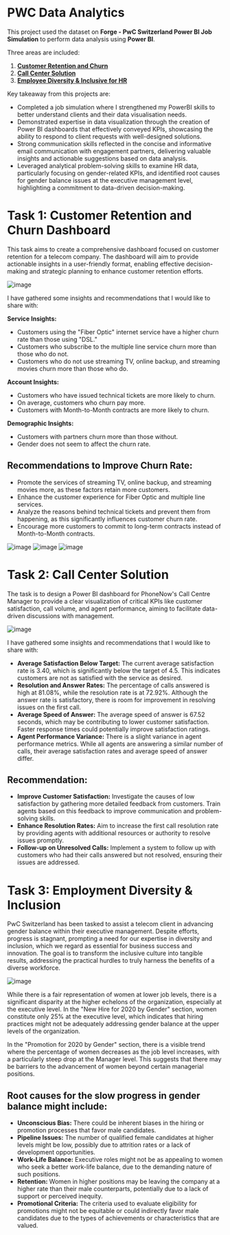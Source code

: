 # PWC Data Analytics

This project used the dataset on **Forge - PwC Switzerland Power BI Job Simulation** to perform data analysis using **Power BI**.

Three areas are included:
1. **[Customer Retention and Churn](#Task-1-Customer-Retention-and-Churn-Dashboard)**
2. **[Call Center Solution](#Task-2-Call-Center-Solution)**
3. **[Employee Diversity & Inclusive for HR](#Task-3-Employment-Diversity-Inclusion)**

Key takeaway from this projects are:
- Completed a job simulation where I strengthened my PowerBI skills to better understand clients and their data visualisation needs.
- Demonstrated expertise in data visualization through the creation of Power BI dashboards that effectively conveyed KPIs, showcasing the ability to respond to client requests with well-designed solutions.
- Strong communication skills reflected in the concise and informative email communication with engagement partners, delivering valuable insights and actionable suggestions based on data analysis.
- Leveraged analytical problem-solving skills to examine HR data, particularly focusing on gender-related KPIs, and identified root causes for gender balance issues at the executive management level, highlighting a commitment to data-driven decision-making.


# Task 1: Customer Retention and Churn Dashboard
This task aims to create a comprehensive dashboard focused on customer retention for a telecom company. The dashboard will aim to provide actionable insights in a user-friendly format, enabling effective decision-making and strategic planning to enhance customer retention efforts.

![image](https://github.com/leonlin97/PWC-Data-Analytics/assets/142073522/956b81e0-1c9e-4770-a210-be79dd204c7d)

I have gathered some insights and recommendations that I would like to share with:

**Service Insights:**

- Customers using the "Fiber Optic" internet service have a higher churn rate than those using "DSL."
- Customers who subscribe to the multiple line service churn more than those who do not.
- Customers who do not use streaming TV, online backup, and streaming movies churn more than those who do.

**Account Insights:**

- Customers who have issued technical tickets are more likely to churn.
- On average, customers who churn pay more.
- Customers with Month-to-Month contracts are more likely to churn.

**Demographic Insights:**

- Customers with partners churn more than those without.
- Gender does not seem to affect the churn rate.

## Recommendations to Improve Churn Rate:

- Promote the services of streaming TV, online backup, and streaming movies more, as these factors retain more customers.
- Enhance the customer experience for Fiber Optic and multiple line services.
- Analyze the reasons behind technical tickets and prevent them from happening, as this significantly influences customer churn rate.
- Encourage more customers to commit to long-term contracts instead of Month-to-Month contracts.


![image](https://github.com/leonlin97/PWC-Data-Analytics/assets/142073522/89f2464f-e306-4c5a-8a2f-9b2b015554cf)
![image](https://github.com/leonlin97/PWC-Data-Analytics/assets/142073522/287afdc0-6edd-448c-ab68-76653890241e)
![image](https://github.com/leonlin97/PWC-Data-Analytics/assets/142073522/493b0b92-4365-4f6c-bcd5-52483f7dc03e)

# Task 2: Call Center Solution

The task is to design a Power BI dashboard for PhoneNow's Call Centre Manager to provide a clear visualization of critical KPIs like customer satisfaction, call volume, and agent performance, aiming to facilitate data-driven discussions with management.

![image](https://github.com/leonlin97/PWC-Data-Analytics/assets/142073522/1989235e-b5e3-4640-a4b1-80f55785fa3b)


I have gathered some insights and recommendations that I would like to share with:

- **Average Satisfaction Below Target:** The current average satisfaction rate is 3.40, which is significantly below the target of 4.5. This indicates customers are not as satisfied with the service as desired.
- **Resolution and Answer Rates:** The percentage of calls answered is high at 81.08%, while the resolution rate is at 72.92%. Although the answer rate is satisfactory, there is room for improvement in resolving issues on the first call.
- **Average Speed of Answer:** The average speed of answer is 67.52 seconds, which may be contributing to lower customer satisfaction. Faster response times could potentially improve satisfaction ratings.
- **Agent Performance Variance:** There is a slight variance in agent performance metrics. While all agents are answering a similar number of calls, their average satisfaction rates and average speed of answer differ.

## Recommendation:

- **Improve Customer Satisfaction:** Investigate the causes of low satisfaction by gathering more detailed feedback from customers. Train agents based on this feedback to improve communication and problem-solving skills.
- **Enhance Resolution Rates:** Aim to increase the first call resolution rate by providing agents with additional resources or authority to resolve issues promptly.
- **Follow-up on Unresolved Calls:** Implement a system to follow up with customers who had their calls answered but not resolved, ensuring their issues are addressed.
  

# Task 3: Employment Diversity & Inclusion

PwC Switzerland has been tasked to assist a telecom client in advancing gender balance within their executive management. Despite efforts, progress is stagnant, prompting a need for our expertise in diversity and inclusion, which we regard as essential for business success and innovation. The goal is to transform the inclusive culture into tangible results, addressing the practical hurdles to truly harness the benefits of a diverse workforce.

![image](https://github.com/leonlin97/PWC-Data-Analytics/assets/142073522/d4a71882-3195-4cd3-8fad-9ebea232f4cd)


While there is a fair representation of women at lower job levels, there is a significant disparity at the higher echelons of the organization, especially at the executive level. In the "New Hire for 2020 by Gender" section, women constitute only 25% at the executive level, which indicates that hiring practices might not be adequately addressing gender balance at the upper levels of the organization.

In the "Promotion for 2020 by Gender" section, there is a visible trend where the percentage of women decreases as the job level increases, with a particularly steep drop at the Manager level. This suggests that there may be barriers to the advancement of women beyond certain managerial positions.

## Root causes for the slow progress in gender balance might include:

- **Unconscious Bias:** There could be inherent biases in the hiring or promotion processes that favor male candidates.
- **Pipeline Issues:** The number of qualified female candidates at higher levels might be low, possibly due to attrition rates or a lack of development opportunities.
- **Work-Life Balance:** Executive roles might not be as appealing to women who seek a better work-life balance, due to the demanding nature of such positions.
- **Retention:** Women in higher positions may be leaving the company at a higher rate than their male counterparts, potentially due to a lack of support or perceived inequity.
- **Promotional Criteria:** The criteria used to evaluate eligibility for promotions might not be equitable or could indirectly favor male candidates due to the types of achievements or characteristics that are valued.

